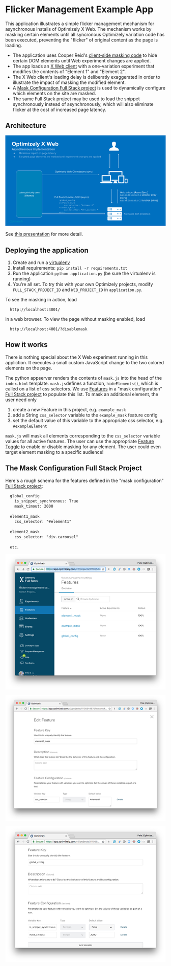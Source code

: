 # Flicker Management Example App

This application illustrates a simple flicker management mechanism for asynchronous installs of Optimizely X Web.  The mechanism works by masking certain elements until all syncronous Optimizely variation code has been executed, preventing the "flicker" of original content as the page is loading.

* The application uses Cooper Reid's [client-side masking code](https://github.com/optimizely/addons-library/tree/master/nonblocking-snippet) to hide certain DOM elements until Web experiment changes are applied.
* The app loads an [X Web client](https://cdn.optimizely.com/js/11085868647.js) with a one-variation experiment that modifies the contents of "Element 1" and "Element 2".
* The X Web client's loading delay is deliberatly exaggerated in order to illustrate the impact of masking the modified element.
* A [Mask Configuration Full Stack project](https://cdn.optimizely.com/json/11105544875.json) is used to dynamically configure which elements on the site are masked. 
* The same Full Stack project may be used to load the snippet synchronously instead of asynchronously, which will also eliminate flicker at the cost of increased page latency. 

## Architecture

![](images/architecture.png)

See [this presentation](https://docs.google.com/presentation/d/1s8VX9djBmsy3AwZpcRJuj33LCOXIJdk7XWE20aZbtug/edit#slide=id.g3e66b76d14_0_0) for more detail.

## Deploying the application

1. Create and run a [virtualenv](http://docs.python-guide.org/en/latest/dev/virtualenvs/)
2. Install requirements: `pip install -r requirements.txt`
3. Run the application `python application.py` (be sure the virtualenv is running)
4. You’re all set. To try this with your own Optimizely projects, modify `FULL_STACK_PROJECT_ID` and `WEB_PROJECT_ID` in `application.py`.

To see the masking in action, load

      http://localhost:4001/

in a web browser.  To view the page without masking enabled, load

      http://localhost:4001/?disablemask

## How it works

There is nothing special about the X Web experiment running in this appliction.  It executes a small custom JavaScript change to the two colored elements on the page.

The python appserver renders the contents of `mask.js` into the head of the `index.html` template.  `mask.js`defines a function, `hideElements()`, which is called on a list of css selectors.  We use [Features](https://help.optimizely.com/Set_Up_Optimizely/Develop_a_product_or_feature_with_Feature_Management) in a "mask configuration" [Full Stack project](https://cdn.optimizely.com/json/11105544875.json) to populate this list.  To mask an additional element, the user need only 

1. create a new Feature in this project, e.g. `example_mask`
2. add a String `css_selector` variable to the `example_mask` feature config
3. set the default value of this variable to the appropriate css selector, e.g. `#exampleElement`

`mask.js` will mask all elements corresponding to the `css_selector` variable values for all active features. The user can use the appropriate [Feature Toggle](https://help.optimizely.com/Set_Up_Optimizely/Develop_a_product_or_feature_with_Feature_Management) to enable or disable masking for any element.  The user could even target element masking to a specific audience!

## The Mask Configuration Full Stack Project

Here's a rough schema for the features defined in the "mask configuration" [Full Stack project](https://cdn.optimizely.com/json/11105544875.json):

      global_config
        is_snippet_synchronous: True
        mask_timout: 2000

      element1_mask
        css_selector: "#element1"

      element2_mask
        css_selector: "div.carousel"

      etc.

![](images/features.png)

![](images/mask_feature.png)

![](images/global_config.png)

